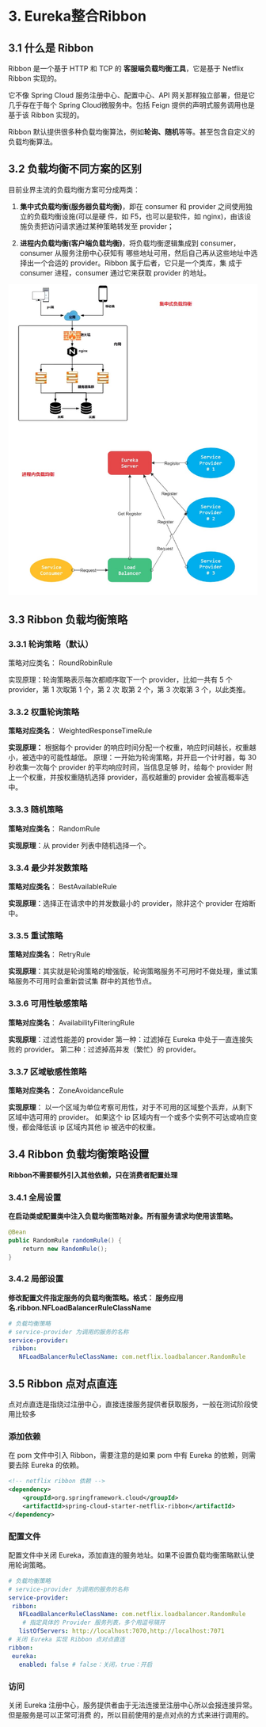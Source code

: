 # 3. Eureka整合Ribbon

## 3.1 什么是 Ribbon

Ribbon 是一个基于 HTTP 和 TCP 的 **客服端负载均衡工具**，它是基于 Netflix Ribbon 实现的。

它不像 Spring Cloud 服务注册中心、配置中心、API 网关那样独立部署，但是它几乎存在于每个 Spring Cloud微服务中。包括 Feign 提供的声明式服务调用也是基于该 Ribbon 实现的。
 
Ribbon 默认提供很多种负载均衡算法，例如**轮询、随机**等等。甚至包含自定义的负载均衡算法。

## 3.2 负载均衡不同方案的区别

目前业界主流的负载均衡方案可分成两类：

1. **集中式负载均衡(服务器负载均衡)**，即在 consumer 和 provider 之间使用独立的负载均衡设施(可以是硬
件，如 F5，也可以是软件，如 nginx)，由该设施负责把访问请求通过某种策略转发至 provider；

2. **进程内负载均衡(客户端负载均衡)**，将负载均衡逻辑集成到 consumer，consumer 从服务注册中心获知有
哪些地址可用，然后自己再从这些地址中选择出一个合适的 provider。Ribbon 属于后者，它只是一个类库，集
成于 consumer 进程，consumer 通过它来获取 provider 的地址。

<a data-fancybox title="负载均衡" href="./image/eureka09.jpg">![负载均衡](./image/eureka09.jpg)</a>

## 3.3 Ribbon 负载均衡策略


### 3.3.1 轮询策略（默认）
 策略对应类名： RoundRobinRule

 实现原理：轮询策略表示每次都顺序取下一个 provider，比如一共有 5 个 provider，第 1 次取第 1 个，第 2 次
取第 2 个，第 3 次取第 3 个，以此类推。

### 3.3.2 权重轮询策略
**策略对应类名**： WeightedResponseTimeRule

**实现原理：**
根据每个 provider 的响应时间分配一个权重，响应时间越长，权重越小，被选中的可能性越低。
原理：一开始为轮询策略，并开启一个计时器，每 30 秒收集一次每个 provider 的平均响应时间，当信息足够
时，给每个 provider 附上一个权重，并按权重随机选择 provider，高权越重的 provider 会被高概率选中。
### 3.3.3 随机策略
**策略对应类名**： RandomRule

**实现原理**：从 provider 列表中随机选择一个。


### 3.3.4 最少并发数策略
**策略对应类名**： BestAvailableRule

**实现原理**：选择正在请求中的并发数最小的 provider，除非这个 provider 在熔断中。

### 3.3.5 重试策略
**策略对应类名**： RetryRule

**实现原理**：其实就是轮询策略的增强版，轮询策略服务不可用时不做处理，重试策略服务不可用时会重新尝试集
群中的其他节点。

### 3.3.6 可用性敏感策略

**策略对应类名**： AvailabilityFilteringRule

**实现原理**：过滤性能差的 provider
第一种：过滤掉在 Eureka 中处于一直连接失败的 provider。
第二种：过滤掉高并发（繁忙）的 provider。

### 3.3.7 区域敏感性策略

**策略对应类名**： ZoneAvoidanceRule

**实现原理**：
以一个区域为单位考察可用性，对于不可用的区域整个丢弃，从剩下区域中选可用的 provider。
如果这个 ip 区域内有一个或多个实例不可达或响应变慢，都会降低该 ip 区域内其他 ip 被选中的权重。


## 3.4 Ribbon 负载均衡策略设置


**Ribbon不需要额外引入其他依赖，只在消费者配置处理**

### 3.4.1 全局设置
**在启动类或配置类中注入负载均衡策略对象。所有服务请求均使用该策略。**

```java
@Bean
public RandomRule randomRule() {
    return new RandomRule();
}
```

### 3.4.2 局部设置

**修改配置文件指定服务的负载均衡策略。格式： 服务应用名.ribbon.NFLoadBalancerRuleClassName**

```yml
# 负载均衡策略
# service-provider 为调用的服务的名称
service-provider:
 ribbon:
   NFLoadBalancerRuleClassName: com.netflix.loadbalancer.RandomRule
```


## 3.5 Ribbon 点对点直连

点对点直连是指绕过注册中心，直接连接服务提供者获取服务，一般在测试阶段使用比较多

### 添加依赖
 在 pom 文件中引入 Ribbon，需要注意的是如果 pom 中有 Eureka 的依赖，则需要去除 Eureka 的依赖。
```xml
<!-- netflix ribbon 依赖 -->
<dependency>
    <groupId>org.springframework.cloud</groupId>
    <artifactId>spring-cloud-starter-netflix-ribbon</artifactId>
</dependency>
```

### 配置文件
 配置文件中关闭 Eureka，添加直连的服务地址。如果不设置负载均衡策略默认使用轮询策略。
```yml
# 负载均衡策略
# service-provider 为调用的服务的名称
service-provider:
 ribbon:
   NFLoadBalancerRuleClassName: com.netflix.loadbalancer.RandomRule
    # 指定具体的 Provider 服务列表，多个用逗号隔开
   listOfServers: http://localhost:7070,http://localhost:7071
# 关闭 Eureka 实现 Ribbon 点对点直连
ribbon:
 eureka:
   enabled: false # false：关闭，true：开启
```

### 访问
 关闭 Eureka 注册中心，服务提供者由于无法连接至注册中心所以会报连接异常。但是服务是可以正常可消费
的，所以目前使用的是点对点的方式来进行调用的。